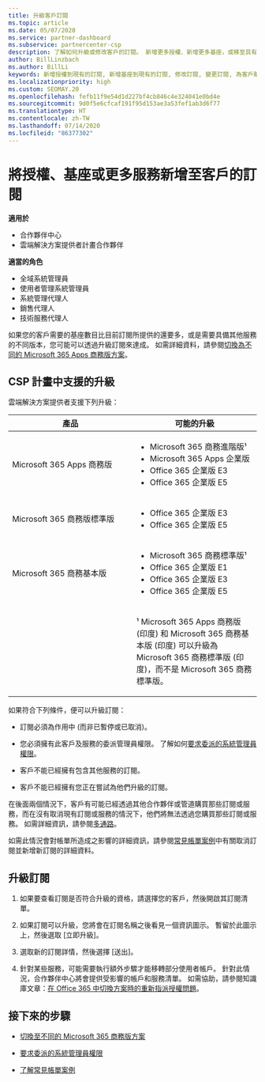 ```yaml
---
title: 升級客戶訂閱
ms.topic: article
ms.date: 05/07/2020
ms.service: partner-dashboard
ms.subservice: partnercenter-csp
description: 了解如何升級或修改客戶的訂閱。 新增更多授權、新增更多基座，或移至具有更多服務的不同版本。
author: BillLinzbach
ms.author: BillLi
keywords: 新增授權到現有的訂閱, 新增基座到現有的訂閱, 修改訂閱, 變更訂閱, 為客戶購買更多授權
ms.localizationpriority: high
ms.custom: SEOMAY.20
ms.openlocfilehash: fefb11f9e54d1d227bf4cb846c4e324041e0bd4e
ms.sourcegitcommit: 9d0f5e6cfcaf191f95d153ae3a53fef1ab3d6f77
ms.translationtype: HT
ms.contentlocale: zh-TW
ms.lasthandoff: 07/14/2020
ms.locfileid: "86377302"
---
```

# <a name="add-licenses-seats-or-more-services-to-a-customers-subscription"></a>將授權、基座或更多服務新增至客戶的訂閱

**適用於**

- 合作夥伴中心
- 雲端解決方案提供者計畫合作夥伴

**適當的角色**

- 全域系統管理員
- 使用者管理系統管理員
- 系統管理代理人
- 銷售代理人
- 技術服務代理人

如果您的客戶需要的基座數目比目前訂閱所提供的還要多，或是需要具備其他服務的不同版本，您可能可以透過升級訂閱來達成。 如需詳細資料，請參閱[切換為不同的 Microsoft 365 Apps 商務版方案](https://go.microsoft.com/fwlink/p/?LinkId=723577)。

## <a name="upgrades-supported-in-the-csp-program"></a>CSP 計畫中支援的升級 <a href="" id="upgradesubscription"></a>

雲端解決方案提供者支援下列升級：

<table>
<colgroup>
<col width="50%" />
<col width="50%" />
</colgroup>
<thead>
<tr class="header">
<th>產品</th>
<th>可能的升級</th>
</tr>
</thead>
<tbody>
<tr class="odd">
<td>Microsoft 365 Apps 商務版</td>
<td><ul>
<li>Microsoft 365 商務進階版¹</li>
<li>Microsoft 365 Apps 企業版</li>
<li>Office 365 企業版 E3</li>
<li>Office 365 企業版 E5</li>
</ul></td>
</tr>
<tr class="even">
<td>Microsoft 365 商務版標準版</td>
<td><ul>
<li>Office 365 企業版 E3</li>
<li>Office 365 企業版 E5</li>
</ul></td>
</tr>
<tr class="odd">
<td>Microsoft 365 商務基本版</td>
<td><ul>
<li>Microsoft 365 商務標準版¹</li>
<li>Office 365 企業版 E1</li>
<li>Office 365 企業版 E3</li>
<li>Office 365 企業版 E5</li>
</ul></td>
</tr>
<tr class="even">
<td></td>
<td><p>¹ Microsoft 365 Apps 商務版 (印度) 和 Microsoft 365 商務基本版 (印度) 可以升級為 Microsoft 365 商務標準版 (印度)，而不是 Microsoft 365 商務標準版。</p></td>
</tr>
</tbody>
</table>

如果符合下列條件，便可以升級訂閱：

- 訂閱必須為作用中 (而非已暫停或已取消)。

- 您必須擁有此客戶及服務的委派管理員權限。 了解如何[要求委派的系統管理員權限](request-a-relationship-with-a-customer.md)。

- 客戶不能已經擁有包含其他服務的訂閱。

- 客戶不能已經擁有您正在嘗試為他們升級的訂閱。

在後面兩個情況下，客戶有可能已經透過其他合作夥伴或管道購買那些訂閱或服務，而在沒有取消現有訂閱或服務的情況下，他們將無法透過您購買那些訂閱或服務。 如需詳細資訊，請參閱[多通路](multichannel.md)。

如需此情況會對帳單所造成之影響的詳細資訊，請參閱[常見帳單案例](common-billing-scenarios.md)中有關取消訂閱並新增新訂閱的詳細資料。

## <a name="upgrade-a-subscription"></a>升級訂閱

1. 如果要查看訂閱是否符合升級的資格，請選擇您的客戶，然後開啟其訂閱清單。

2. 如果訂閱可以升級，您將會在訂閱名稱之後看見一個資訊圖示。 暫留於此圖示上，然後選取 \[立即升級\]。

3. 選取新的訂閱詳情，然後選擇 \[送出\]。

4. 針對某些服務，可能需要執行額外步驟才能移轉部分使用者帳戶。 針對此情況，合作夥伴中心將會提供受影響的帳戶和服務清單。 如需協助，請參閱知識庫文章：[在 Office 365 中切換方案時的重新指派授權問題](https://go.microsoft.com/fwlink/p/?LinkId=723576)。

## <a name="next-steps"></a>接下來的步驟

- [切換至不同的 Microsoft 365 商務版方案](https://go.microsoft.com/fwlink/p/?LinkId=723577)

- [要求委派的系統管理員權限](request-a-relationship-with-a-customer.md)

- [了解常見帳單案例](common-billing-scenarios.md)